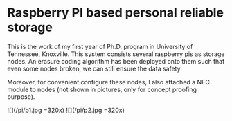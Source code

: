 # Raspberry PI based personal reliable storage

This is the work of my first year of Ph.D. program in University of Tennessee, Knoxville. This system consists several raspberry pis as storage nodes. An erasure coding algorithm has been deployed onto them such that even some nodes broken, we can still ensure the data safety.

Moreover, for convenient configure these nodes, I also attached a NFC module to nodes (not shown in pictures, only for concept proofing purpose). 

![](/pi/p1.jpg =320x)
![](/pi/p2.jpg =320x)